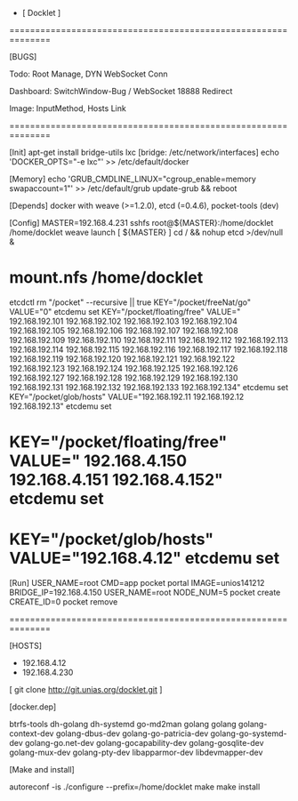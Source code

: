 * [ Docklet ]

==============================================================

[BUGS]

Todo: Root Manage, DYN WebSocket Conn

Dashboard: SwitchWindow-Bug / WebSocket 18888 Redirect

Image: InputMethod, Hosts Link

==============================================================

[Init]
apt-get install bridge-utils lxc [bridge: /etc/network/interfaces]
echo 'DOCKER_OPTS="-e lxc"' >> /etc/default/docker

[Memory]
echo 'GRUB_CMDLINE_LINUX="cgroup_enable=memory swapaccount=1"' >> /etc/default/grub
update-grub && reboot

[Depends]
docker with weave (>=1.2.0), etcd (=0.4.6), pocket-tools (dev)

[Config]
MASTER=192.168.4.231
sshfs root@${MASTER}:/home/docklet /home/docklet
weave launch [ ${MASTER} ]
cd / && nohup etcd >/dev/null &
# mount.nfs /home/docklet



etcdctl rm "/pocket" --recursive || true
KEY="/pocket/freeNat/go" VALUE="0" etcdemu set
KEY="/pocket/floating/free" VALUE=" 192.168.192.101 192.168.192.102 192.168.192.103 192.168.192.104 192.168.192.105 192.168.192.106 192.168.192.107 192.168.192.108 192.168.192.109 192.168.192.110 192.168.192.111 192.168.192.112 192.168.192.113 192.168.192.114 192.168.192.115 192.168.192.116 192.168.192.117 192.168.192.118 192.168.192.119 192.168.192.120 192.168.192.121 192.168.192.122 192.168.192.123 192.168.192.124 192.168.192.125 192.168.192.126 192.168.192.127 192.168.192.128 192.168.192.129 192.168.192.130 192.168.192.131 192.168.192.132 192.168.192.133 192.168.192.134" etcdemu set
KEY="/pocket/glob/hosts" VALUE="192.168.192.11 192.168.192.12 192.168.192.13" etcdemu set

# KEY="/pocket/floating/free" VALUE=" 192.168.4.150 192.168.4.151 192.168.4.152" etcdemu set
# KEY="/pocket/glob/hosts" VALUE="192.168.4.12" etcdemu set


[Run]
USER_NAME=root CMD=app pocket portal
IMAGE=unios141212 BRIDGE_IP=192.168.4.150 USER_NAME=root NODE_NUM=5 pocket create
CREATE_ID=0 pocket remove

==============================================================

[HOSTS]

* 192.168.4.12
* 192.168.4.230

[ git clone http://git.unias.org/docklet.git ]


[docker.dep]

btrfs-tools dh-golang dh-systemd go-md2man golang golang golang-context-dev golang-dbus-dev golang-go-patricia-dev golang-go-systemd-dev golang-go.net-dev golang-gocapability-dev golang-gosqlite-dev golang-mux-dev golang-pty-dev libapparmor-dev libdevmapper-dev


[Make and install]

autoreconf -is
./configure --prefix=/home/docklet
make
make install
